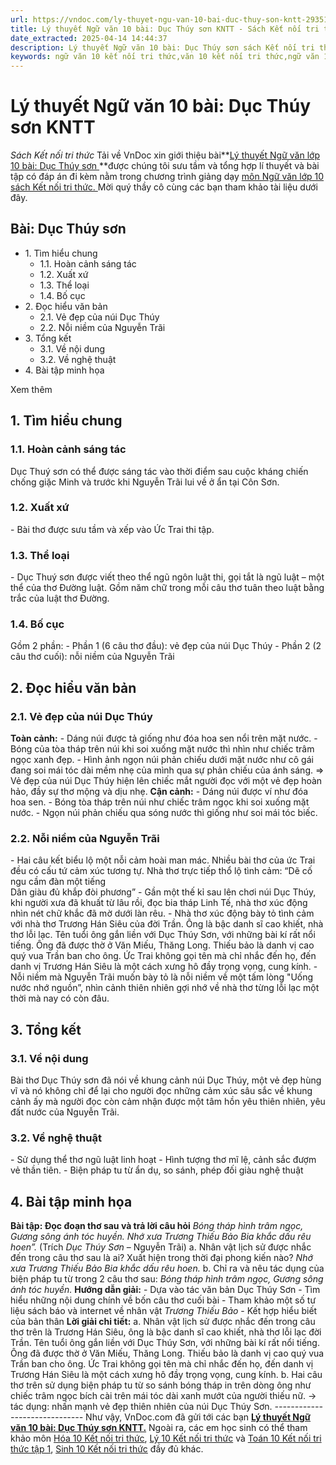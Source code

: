 ```yaml
---
url: https://vndoc.com/ly-thuyet-ngu-van-10-bai-duc-thuy-son-kntt-293510
title: Lý thuyết Ngữ văn 10 bài: Dục Thúy sơn KNTT - Sách Kết nối tri thức - VnDoc.com
date_extracted: 2025-04-14 14:44:37
description: Lý thuyết Ngữ văn 10 bài: Dục Thúy sơn sách Kết nối tri thức được VnDoc sưu tầm và giới thiệu  để tham khảo chuẩn bị cho bài giảng học kì mới sắp tới đây của mình.
keywords: ngữ văn 10 kết nối tri thức,văn 10 kết nối tri thức,ngữ văn 10,lý thuyết văn 10 kết nối tri thức,kiến thức trọng tâm môn ngữ văn 10,lý thuyết ngữ văn 10 KNTT,ngữ văn lớp 10,ôn tập lý thuyết văn lớp 10,lý thuyết môn ngữ văn 10,lý thuyết văn 10 KNTT,Lý thuyết môn ngữ văn 10 bài Dục Thúy sơn,Dục Thúy sơn,trắc nghiệm ngữ văn 10 KNTT
---
```


# Lý thuyết Ngữ văn 10 bài: Dục Thúy sơn KNTT
 _Sách Kết nối tri thức_
Tải về
VnDoc xin giới thiệu bài**[Lý thuyết Ngữ văn lớp 10 bài: Dục Thúy sơn ](<https://vndoc.com/ly-thuyet-ngu-van-10-bai-duc-thuy-son-kntt-293510>)**được chúng tôi sưu tầm và tổng hợp lí thuyết và bài tập có đáp án đi kèm nằm trong chương trình giảng dạy [môn Ngữ văn lớp 10 sách Kết nối tri thức. ](<https://vndoc.com/ngu-van-10-ket-noi-tri-thuc-tap1>)Mời quý thầy cô cùng các bạn tham khảo tài liệu dưới đây.
## Bài: Dục Thúy sơn
  * 1\. Tìm hiểu chung
    * 1.1. Hoàn cảnh sáng tác
    * 1.2. Xuất xứ
    * 1.3. Thể loại
    * 1.4. Bố cục
  * 2\. Đọc hiểu văn bản
    * 2.1. Vẻ đẹp của núi Dục Thúy
    * 2.2. Nỗi niềm của Nguyễn Trãi
  * 3\. Tổng kết
    * 3.1. Về nội dung
    * 3.2. Về nghệ thuật
  * 4\. Bài tập minh họa

Xem thêm
## **1\. Tìm hiểu chung**
### **1.1. Hoàn cảnh sáng tác**
Dục Thuý sơn có thể được sáng tác vào thời điểm sau cuộc kháng chiến chống giặc Minh và trước khi Nguyễn Trãi lui về ở ẩn tại Côn Sơn.
### **1.2. Xuất xứ**
\- Bài thơ được sưu tầm và xếp vào Ức Trai thi tập.
### **1.3. Thể loại**
\- Dục Thuý sơn được viết theo thể ngũ ngôn luật thi, gọi tắt là ngũ luật – một thể của thơ Đường luật. Gồm năm chữ trong mỗi câu thơ tuân theo luật bằng trắc của luật thơ Đường.
### **1.4. Bố cục**
Gồm 2 phần:
\- Phần 1 \(6 câu thơ đầu\): vẻ đẹp của núi Dục Thúy
\- Phần 2 \(2 câu thơ cuối\): nỗi niềm của Nguyễn Trãi
## **2\. Đọc hiểu văn bản**
### **2.1. Vẻ đẹp của núi Dục Thúy**
**Toàn cảnh:**
\- Dáng núi được tả giống như đóa hoa sen nổi trên mặt nước.
\- Bóng của tòa tháp trên núi khi soi xuống mặt nước thì nhìn như chiếc trâm ngọc xanh đẹp.
\- Hình ảnh ngọn núi phản chiếu dưới mặt nước như cô gái đang soi mái tóc dài mềm nhẹ của mình qua sự phản chiếu của ánh sáng.
=> Vẻ đẹp của núi Dục Thúy hiện lên chiếc mắt người đọc với một vẻ đẹp hoàn hảo, đầy sự thơ mộng và dịu nhẹ.
**Cận cảnh:**
\- Dáng núi được ví như đóa hoa sen.
\- Bóng tòa tháp trên núi như chiếc trâm ngọc khi soi xuống mặt nước.
\- Ngọn núi phản chiếu qua sóng nước thì giống như soi mái tóc biếc.
### **2.2. Nỗi niềm của Nguyễn Trãi**
\- Hai câu kết biểu lộ một nỗi cảm hoài man mác. Nhiều bài thơ của ức Trai đều có cấu tứ cảm xúc tương tự. Nhà thơ trực tiếp thổ lộ tình cảm:
“Dẽ cố ngu cầm đàn một tiếng  
Dân giàu đủ khắp đòi phương”
\- Gần một thế kỉ sau lên chơi núi Dục Thúy, khi người xưa đã khuất từ lâu rồi, đọc bia tháp Linh Tế, nhà thơ xúc động nhìn nét chữ khắc đã mờ dưới làn rêu.
\- Nhà thơ xúc động bày tỏ tình cảm với nhà thơ Trương Hán Siêu của đời Trần. Ông là bậc danh sĩ cao khiết, nhà thơ lỗi lạc. Tên tuổi ông gắn liền với Dục Thúy Sơn, với những bài kí rất nổi tiếng. Ông đã được thờ ở Văn Miếu, Thăng Long. Thiếu bảo là danh vị cao quý vua Trần ban cho ông. Ức Trai không gọi tên mà chỉ nhắc đến họ, đến danh vị Trương Hán Siêu là một cách xưng hô đầy trọng vọng, cung kính.
\- Nỗi niềm mà Nguyễn Trãi muốn bày tỏ là nỗi niềm về một tấm lòng "Uống nước nhớ nguồn”, nhìn cảnh thiên nhiên gợi nhớ về nhà thơ từng lỗi lạc một thời mà nay có còn đâu.
## **3\. Tổng kết**
### **3.1. Về nội dung**
Bài thơ Dục Thúy sơn đã nói về khung cảnh núi Dục Thúy, một vẻ đẹp hùng vĩ và nó không chỉ để lại cho người đọc những cảm xúc sâu sắc về khung cảnh ấy mà người đọc còn cảm nhận được một tâm hồn yêu thiên nhiên, yêu đất nước của Nguyễn Trãi.
### **3.2. Về nghệ thuật**
\- Sử dụng thể thơ ngũ luật linh hoạt
\- Hình tượng thơ mĩ lệ, cảnh sắc đượm vẻ thần tiên.
\- Biện pháp tu từ ẩn dụ, so sánh, phép đối giàu nghệ thuật
## **4\. Bài tập minh họa**
**Bài tập: Đọc đoạn thơ sau và trả lời câu hỏi**
 _Bóng tháp hình trâm ngọc,_
_Gương sông ánh tóc huyền._
_Nhớ xưa Trương Thiếu Bảo_
 _Bia khắc dấu rêu hoen”._
\(Trích _Dục Thúy Sơn_ – Nguyễn Trãi\)
a. Nhân vật lịch sử được nhắc đến trong câu thơ sau là ai? Xuất hiện trong thời đại phong kiến nào?
_Nhớ xưa Trương Thiếu Bảo_
 _Bia khắc dấu rêu hoen._
b. Chỉ ra và nêu tác dụng của biện pháp tu từ trong 2 câu thơ sau:
_Bóng tháp hình trâm ngọc,_
_Gương sông ánh tóc huyền._
**Hướng dẫn giải:**
\- Dựa vào tác văn bản Dục Thúy Sơn
\- Tìm hiểu những nội dung chính về bốn câu thơ cuối bài
\- Tham khảo một số tư liệu sách báo và internet về nhân vật _Trương Thiếu Bảo_
\- Kết hợp hiểu biết của bản thân
**Lời giải chi tiết:**
a. Nhân vật lịch sử được nhắc đến trong câu thơ trên là Trương Hán Siêu, ông là bậc danh sĩ cao khiết, nhà thơ lỗi lạc đời Trần. Tên tuổi ông gắn liền với Dục Thúy Sơn, với những bài kí rất nổi tiếng. Ông đã được thờ ở Văn Miếu, Thăng Long. Thiếu bảo là danh vị cao quý vua Trần ban cho ông. Ức Trai không gọi tên mà chỉ nhắc đến họ, đến danh vị Trương Hán Siêu là một cách xưng hô đầy trọng vọng, cung kính.
b. Hai câu thơ trên sử dụng biện pháp tu từ so sánh bóng tháp in trên dòng ông như chiếc trâm ngọc bích cài trên mái tóc dài xanh mướt của người thiếu nữ.
→ tác dụng: nhấn mạnh vẻ đẹp thiên nhiên của núi Dục Thúy Sơn.
_\------------------------------_
Như vậy, VnDoc.com đã gửi tới các bạn **[Lý thuyết Ngữ văn 10 bài: Dục Thúy sơn KNTT.](<https://vndoc.com/ly-thuyet-ngu-van-10-bai-duc-thuy-son-kntt-293510>)** Ngoài ra, các em học sinh có thể tham khảo môn [Hóa 10 Kết nối tri thức](<https://vndoc.com/hoa-10-ket-noi-tri-thuc>), [Lý 10 Kết nối tri thức](<https://vndoc.com/vat-ly-10-ket-noi-tri-thuc>) và [Toán 10 Kết nối tri thức tập 1](<https://vndoc.com/toan-10-ket-noi-tri-thuc-tap1>), [Sinh 10 Kết nối tri thức](<https://vndoc.com/sinh-hoc-10-ket-noi-tri-thuc>) đầy đủ khác.
